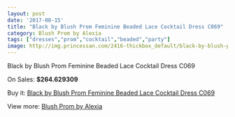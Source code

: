 ```yaml
---
layout: post
date: '2017-08-15'
title: "Black by Blush Prom Feminine Beaded Lace Cocktail Dress C069"
category: Blush Prom by Alexia
tags: ["dresses","prom","cocktail","beaded","party"]
image: http://img.princessan.com/2416-thickbox_default/black-by-blush-prom-feminine-beaded-lace-cocktail-dress-c069.jpg
---
```

Black by Blush Prom Feminine Beaded Lace Cocktail Dress C069

On Sales: **$264.629309**
<a href="https://www.princessan.com/en/blush-prom-by-alexia/1091-black-by-blush-prom-feminine-beaded-lace-cocktail-dress-c069.html"><amp-img layout="responsive" width="600" height="600" src="//img.princessan.com/2416-thickbox_default/black-by-blush-prom-feminine-beaded-lace-cocktail-dress-c069.jpg" alt="Black by Blush Prom Feminine Beaded Lace Cocktail Dress C069 0" /></a>
<a href="https://www.princessan.com/en/blush-prom-by-alexia/1091-black-by-blush-prom-feminine-beaded-lace-cocktail-dress-c069.html"><amp-img layout="responsive" width="600" height="600" src="//img.princessan.com/2418-thickbox_default/black-by-blush-prom-feminine-beaded-lace-cocktail-dress-c069.jpg" alt="Black by Blush Prom Feminine Beaded Lace Cocktail Dress C069 1" /></a>
<a href="https://www.princessan.com/en/blush-prom-by-alexia/1091-black-by-blush-prom-feminine-beaded-lace-cocktail-dress-c069.html"><amp-img layout="responsive" width="600" height="600" src="//img.princessan.com/2417-thickbox_default/black-by-blush-prom-feminine-beaded-lace-cocktail-dress-c069.jpg" alt="Black by Blush Prom Feminine Beaded Lace Cocktail Dress C069 2" /></a>

Buy it: [Black by Blush Prom Feminine Beaded Lace Cocktail Dress C069](https://www.princessan.com/en/blush-prom-by-alexia/1091-black-by-blush-prom-feminine-beaded-lace-cocktail-dress-c069.html "Black by Blush Prom Feminine Beaded Lace Cocktail Dress C069")

View more: [Blush Prom by Alexia](https://www.princessan.com/en/11-blush-prom-by-alexia "Blush Prom by Alexia")